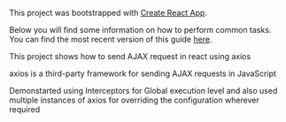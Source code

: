 This project was bootstrapped with [Create React App](https://github.com/facebookincubator/create-react-app).

Below you will find some information on how to perform common tasks.<br>
You can find the most recent version of this guide [here](https://github.com/facebookincubator/create-react-app/blob/master/packages/react-scripts/template/README.md).

<p>This project shows how to send AJAX request in react using axios</p>
<p>axios is a third-party framework for sending AJAX requests in JavaScript</p>
<p>Demonstarted using Interceptors for Global execution level and also used multiple instances of axios for overriding the 
configuration wherever required</p>
